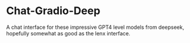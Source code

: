 # Chat-Gradio-Deep
A chat interface for these impressive GPT4 level models from deepseek, hopefully somewhat as good as the lenx interface.
